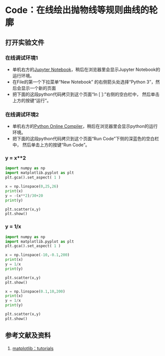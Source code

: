 # Code：在线绘出抛物线等规则曲线的轮廓

## 打开实验文件

### 在线调试环境1

- 单机右方的[Jupyter Notebook](https://mybinder.org/v2/gh/ipython/ipython-in-depth/master?filepath=binder/Index.ipynb)，稍后在浏览器里会显示Jupyter Notebook的运行环境。
- 在File的第一个下拉菜单“New Notebook” 的右侧箭头处选择“Python 3”，然后会显示一个新的页面
- 把下面的这段python代码拷贝到这个页面“In [ ]:”右侧的空白栏中， 然后单击上方的按键“运行”。

### 在线调试环境2

- 单机右方的[Python Online Compiler](https://www.alphacodingskills.com/compile-python-online.php)，稍后在浏览器里会显示python的运行环境。
- 把下面的这段python代码拷贝到这个页面“Run Code”下侧的深蓝色的空白栏中， 然后单击上方的按键“Run Code”。

### y = x**2
```python
import numpy as np
import matplotlib.pyplot as plt
plt.gca().set_aspect( 1 ) 

x = np.linspace(0,25,26)
print(x)
y = -(x**2)/30+20
print(y)

plt.scatter(x,y)
plt.show()
```

### y = 1/x
```python
import numpy as np
import matplotlib.pyplot as plt
plt.gca().set_aspect( 1 ) 

x = np.linspace(-10,-0.1,200)
print(x)
y = 1/x
print(y)

plt.scatter(x,y)
plt.show()

x = np.linspace(0.1,10,200)
print(x)
y = 1/x
print(y)

plt.scatter(x,y)
plt.show()
```

## 参考文献及资料

1. [matplotlib：tutorials](https://matplotlib.org/tutorials/index.html)

